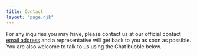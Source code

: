 ```yaml
---
title: Contact
layout: "page.njk"
---
```


For any inquiries you may have, please contact us at our official contact [email address](mailto:support@castmill.com) and a representative will get back to you as soon as possible. You are also welcome to talk to us using the Chat bubble below.
